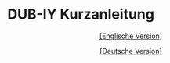 # DUB-IY Kurzanleitung 

<p align="center"><a href="en/">[Englische Version]</a></p>
<p align="center"><a href="de/">[Deutsche Version]</a></p>
